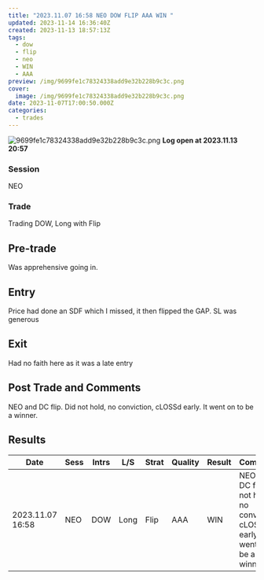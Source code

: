 ```yaml
---
title: "2023.11.07 16:58 NEO DOW FLIP AAA WIN "
updated: 2023-11-14 16:36:40Z
created: 2023-11-13 18:57:13Z
tags:
  - dow
  - flip
  - neo
  - WIN
  - AAA
preview: /img/9699fe1c78324338add9e32b228b9c3c.png
cover:
  image: /img/9699fe1c78324338add9e32b228b9c3c.png
date: 2023-11-07T17:00:50.000Z
categories:
  - trades
---
```


![9699fe1c78324338add9e32b228b9c3c.png](../../../_resources/9699fe1c78324338add9e32b228b9c3c.png)
**Log open at 2023.11.13 20:57**
### Session
NEO
### Trade
Trading DOW, Long with Flip
## Pre-trade
Was apprehensive going in.
## Entry
Price had done an SDF which I missed, it then flipped the GAP. SL was generous
## Exit
Had no faith here as it was a late entry
## Post Trade and Comments
NEO and DC flip. Did not hold, no conviction, cLOSSd early. It went on to be a winner. 
## Results


| Date | Sess | Intrs | L/S | Strat | Quality | Result | Comments | URL  | R | Risk% |
|--|--|--|--|--|--|--|--|--|--|--|
| 2023.11.07 16:58 | NEO | DOW | Long | Flip |AAA | WIN | NEO and DC flip. Did not hold, no conviction, cLOSSd early. It went on to be a winner.  | https://www.mql5.com/en/charts/18493514/us30-cash-m1-ftmo-s-r | 1.60 | 0.5 |